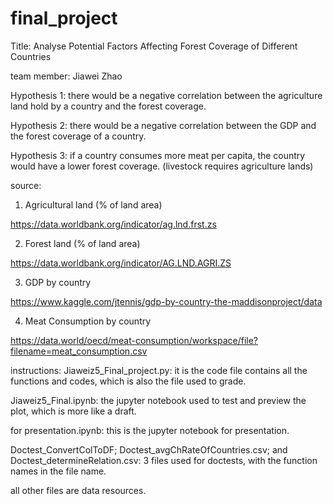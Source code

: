 # final_project

Title: Analyse Potential Factors Affecting Forest Coverage of Different Countries

team member: Jiawei Zhao

Hypothesis 1: there would be a negative correlation between the  agriculture land hold by a country and the forest coverage.

Hypothesis 2: there would be a negative correlation between the GDP and the forest coverage of a country.

Hypothesis 3: if a country consumes more meat per capita, the country would have a lower forest coverage. (livestock requires agriculture lands)

source:

1. Agricultural land (% of land area)

https://data.worldbank.org/indicator/ag.lnd.frst.zs

2. Forest land (% of land area)

https://data.worldbank.org/indicator/AG.LND.AGRI.ZS

3. GDP by country

https://www.kaggle.com/jtennis/gdp-by-country-the-maddisonproject/data

4. Meat Consumption by country

https://data.world/oecd/meat-consumption/workspace/file?filename=meat_consumption.csv

instructions:
Jiaweiz5_Final_project.py: it is the code file contains all the functions and codes, which is also the file used to grade.

Jiaweiz5_Final.ipynb: the jupyter notebook used to test and preview the plot, which is more like a draft.

for presentation.ipynb: this is the jupyter notebook for presentation.

Doctest_ConvertColToDF; Doctest_avgChRateOfCountries.csv; and Doctest_determineRelation.csv: 3 files used for doctests, with the function names in the file name.

all other files are data resources.
